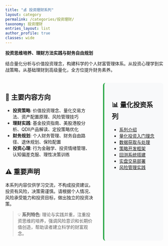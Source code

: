 ```yaml
---
title: "💰 投资理财系列"
layout: category
permalink: /categories/投资理财/
taxonomy: 投资理财
entries_layout: list
author_profile: true
classes: wide
---
```


**投资思维培养、理财方法实践与财务自由规划**

结合量化分析与价值投资理念，构建科学的个人财富管理体系。从投资心理学到实战策略，从基础理财到高级量化，全方位提升财务素养。

<div style="display: flex; gap: 2rem; margin: 2rem 0;">
<div style="flex: 2;">

## 💎 主要内容方向

- **投资策略**: 价值投资理念、量化交易方法、资产配置原理、风险管理技巧
- **理财实践**: 基金投资指南、美股港股分析、QDII产品解读、定投策略优化
- **财务规划**: 个人财务管理、财务自由路径、退休规划、保险配置
- **投资心理**: 行为金融学、投资情绪管理、认知偏差克服、理性决策训练

## ⚠️ 重要声明

本系列内容仅供学习交流，不构成投资建议。投资有风险，决策需谨慎。请根据个人情况、风险承受能力和投资目标，做出独立的投资决策。

> 💡 **系列特色**: 理论与实践并重，注重投资思维的培养，强调风险意识和长期价值创造，帮助读者建立科学的财富观念。

</div>
<div style="flex: 1; background: #f8f9fa; padding: 1.5rem; border-radius: 8px; border-left: 4px solid #28a745;">

## 📊 量化投资系列

- [系列介绍](/youxinyanzhe/categories/投资理财/#量化投资系列)
- [量化投资入门理念](/youxinyanzhe/posts/2024/01/quant-investment-basics/)
- [数据获取与处理](/youxinyanzhe/posts/2024/02/data-acquisition-processing/)
- [策略开发框架](/youxinyanzhe/posts/2024/03/strategy-development-framework/)
- [回测系统搭建](/youxinyanzhe/posts/2024/04/backtesting-system/)
- [实盘交易部署](/youxinyanzhe/posts/2024/05/live-trading-deployment/)
- [风险管理实践](/youxinyanzhe/posts/2024/06/risk-management-practices/)

</div>
</div>